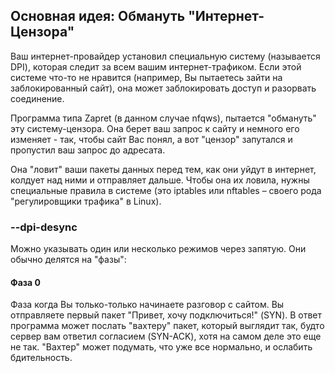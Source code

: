 ## Основная идея: Обмануть "Интернет-Цензора"
Ваш интернет-провайдер установил специальную систему (называется DPI), которая следит за всем вашим интернет-трафиком. Если этой системе что-то не нравится (например, Вы пытаетесь зайти на заблокированный сайт), она может заблокировать доступ и разорвать соединение.

Программа типа Zapret (в данном случае nfqws), пытается "обмануть" эту систему-цензора. Она берет ваш запрос к сайту и немного его изменяет - так, чтобы сайт Вас понял, а вот "цензор" запутался и пропустил ваш запрос до адресата.

Она "ловит" ваши пакеты данных перед тем, как они уйдут в интернет, колдует над ними и отправляет дальше. Чтобы она их ловила, нужны специальные правила в системе (это iptables или nftables – своего рода "регулировщики трафика" в Linux).

### --dpi-desync
Можно указывать один или несколько режимов через запятую. Они обычно делятся на "фазы":
#### Фаза 0
Фаза когда Вы только-только начинаете разговор с сайтом. Вы отправляете первый пакет "Привет, хочу подключиться!" (SYN). В ответ программа может послать "вахтеру" пакет, который выглядит так, будто сервер вам ответил согласием (SYN-ACK), хотя на самом деле это еще не так. "Вахтер" может подумать, что уже все нормально, и ослабить бдительность.
